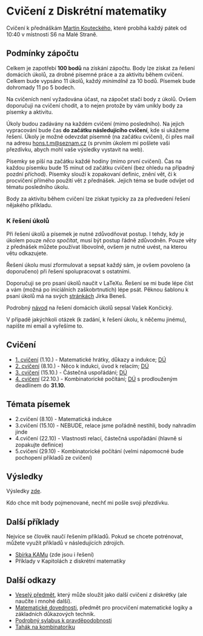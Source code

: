 # Cvičení z Diskrétní matematiky

Cvičení k přednáškám [Martin Kouteckého][koutecky], které probíhá každý pátek od 10:40 v místnosti S6 na Malé Straně.

## Podmínky zápočtu

Celkem je zapotřebí **100 bodů** na získání zápočtu. 
Body lze získat za řešení domácích úkolů, za drobné písemné práce a za aktivitu během cvičení.
Celkem bude vypsáno 11 úkolů, každý *minimálně* za 10 bodů. 
Písemek bude dohromady 11 po 5 bodech.

Na cvičeních není vyžadována účast, na zápočet stačí body z úkolů.
Ovšem doporučuji na cvičení chodit, a to nejen protože by vám unikly body za písemky a aktivitu.

Úkoly budou zadávány na každém cvičení (mimo posledního).
Na jejich vypracování bude čas **do začátku následujícího cvičení**, kde si ukážeme řešení.
Úkoly je možné odevzdat písemně (na začátku cvičení), či přes mail na adresu hons.t.m@seznam.cz (s prvním úkolem mi pošlete vaši přezdívku, abych mohl vaše výsledky vystavit na web).

Písemky se píší na začátku každé hodiny (mimo první cvičení). 
Čas na každou písemku bude 15 minut od začátku cvičení (bez ohledu na případný pozdní příchod).
Písemky slouží k zopakovaní definic, znění vět, či k procvičení přímého použití vět z přednášek.
Jejich téma se bude odvíjet od tématu posledního úkolu.

Body za aktivitu během cvičení lze získat typicky za za předvedení řešení nějakého příkladu.

### K řešení úkolů

Při řešení úkolů a písemek je nutné zdůvodňovat postup.
I tehdy, kdy je úkolem pouze *něco spočítat*, musí být postup řádně zdůvodněn. 
Pouze věty z přednášek můžete používat libovolně, ovšem je nutné uvést, na kterou větu odkazujete.

Řešení úkolu musí zformulovat a sepsat každý sám, je ovšem povoleno (a doporučeno) při řešení spolupracovat s ostatními.

Doporučuji se pro psaní úkolů naučit v LaTeXu.
Řešení se mi bude lépe číst a vám (možná po iniciálních zaškobrtnutích) lépe psát.
Pěknou šablonu k psaní úkolů má na svých [stránkách][latex_sablona] Jirka Beneš.  

Podrobný [návod][ukoly_navod] na řešení domácích úkolů sepsal Vašek Končický.

V případě jakýchkoli otázek (k zadání, k řešení úkolu, k něčemu jinému), napište mi email a vyřešíme to.

## Cvičení

* [1. cvičení][1cv] (1.10.) - Matematické hrátky, důkazy a indukce; [DÚ][1du]
* [2. cvičení][2cv] (8.10.) - Něco k indukci, úvod k relacím; [DÚ][2du]
* [3. cvičení][3cv] (15.10.) - Částečná uspořádání; [DÚ][3du]
* [4. cvičení][4cv] (22.10.) - Kombinatorické počítání; [DÚ][4du] s prodlouženým deadlinem do **31.10.**

[1cv]: https://github.com/Thrayld/NDMI002/blob/main/1cv.pdf
[1du]: https://github.com/Thrayld/NDMI002/blob/main/1du.pdf
[2cv]: https://github.com/Thrayld/NDMI002/blob/main/2cv.pdf
[2du]: https://github.com/Thrayld/NDMI002/blob/main/2du.pdf
[3cv]: https://github.com/Thrayld/NDMI002/blob/main/3cv.pdf
[3du]: https://github.com/Thrayld/NDMI002/blob/main/3du.pdf
[4cv]: https://github.com/Thrayld/NDMI002/blob/main/4cv.pdf
[4du]: https://github.com/Thrayld/NDMI002/blob/main/4du.pdf

## Témata písemek

* 2.cvičení (8.10) - Matematická indukce
* 3.cvičení (15.10) - NEBUDE, relace jsme pořádně nestihli, body nahradím jinde
* 4.cvičení (22.10) - Vlastnosti relací, částečná uspořádání (hlavně si zopakujte definice)
* 5.cvičení (29.10) - Kombinatorické počítání (velmi nápomocné bude pochopení příkladů ze cvičení)

## Výsledky

Výsledky [zde][vysledky].

Kdo chce mít body pojmenované, nechť mi pošle svoji přezdívku.

[vysledky]: https://github.com/Thrayld/NDMI002/blob/main/vysledky.csv

## Další příklady

Nejvíce se člověk naučí řešením příkladů.
Pokud se chcete potrénovat, můžete využít příkladů v následujících zdrojích.

* [Sbírka KAMu][kam_sbirka] (zde jsou i řešení)
* Příklady v Kapitolách z diskrétní matematiky

## Další odkazy

* [Veselý předmět][ips], který může sloužit jako další cvičení z diskrétky (ale naučíte i mnohé další).
* [Matematické dovednosti][dovednosti], předmět pro procvičení matematické logiky a základních důkazových technik.
* [Podrobný sylabus k pravděpodobnosti][pst_sylabus]
* [Tahák na kombinatoriku][komb_tahák]

[koutecky]: https://research.koutecky.name/db/teaching:dm2122_prednaska
[latex_sablona]: https://jiribenes.com/teaching/dm2122/
[ukoly_navod]: https://kam.mff.cuni.cz/~koncicky/vyuka/jak_resit/
[kam_sbirka]: http://matematika.reseneulohy.cz/cs
[ips]: https://mj.ucw.cz/vyuka/2122/ips/
[dovednosti]: https://is.cuni.cz/studium/predmety/index.php?do=predmet&kod=NMAI069
[pst_sylabus]: https://mj.ucw.cz/vyuka/1920/dm/dm-prob-2pp.pdf
[komb_tahák]: https://mj.ucw.cz/papers/komb-tahak.pdf
